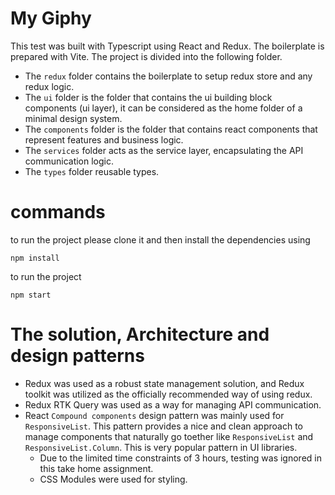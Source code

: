 # My Giphy

This test was built with Typescript using React and Redux. The boilerplate is prepared with Vite. The project is divided into the following folder.
- The `redux` folder contains the boilerplate to setup redux store and any redux logic.
- The `ui` folder is the folder that contains the ui building block components (ui layer), it can be considered as the home folder of a minimal design system.
- The `components` folder is the folder that contains react components that represent features and business logic.
- The `services` folder acts as the service layer, encapsulating the API communication logic.
- The `types` folder reusable types.


# commands
to run the project please clone it and then install the dependencies using
```
npm install

```

to run the project
```
npm start

```
  
# The solution, Architecture and design patterns
- Redux was used as a robust state management solution, and Redux toolkit was utilized as the officially recommended way of using redux.
- Redux RTK Query was used as a way for managing API communication.
- React `Compound components` design pattern was mainly used for `ResponsiveList`. This pattern provides a nice and clean approach to manage components that naturally go toether like `ResponsiveList` and `ResponsiveList.Column`. This is very popular pattern in UI libraries.
  - Due to the limited time constraints of 3 hours, testing was ignored in this take home assignment.
  - CSS Modules were used for styling.
